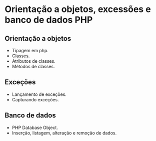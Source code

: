 # Orientação a objetos, excessões e banco de dados PHP

## Orientação a objetos

- Tipagem em php.
- Classes.
- Atributos de classes.
- Métodos de classes.

## Exceções

- Lançamento de exceções.
- Capturando exceções.

## Banco de dados

- PHP Database Object.
- Inserção, listagem, alteração e remoção de dados.
